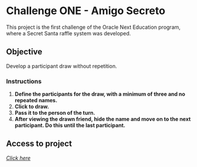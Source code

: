 # Challenge ONE - Amigo Secreto

This project is the first challenge of the Oracle Next Education program, where a Secret Santa raffle system was developed.

## Objective

Develop a participant draw without repetition.

### Instructions

1. **Define the participants for the draw, with a minimum of three and no repeated names.**
2. **Click to draw.**
3. **Pass it to the person of the turn.**
4. **After viewing the drawn friend, hide the name and move on to the next participant. Do this until the last participant.**

## Access to project

*[Click here](https://challenge-one-amigo-secreto.vercel.app/inicial)*
